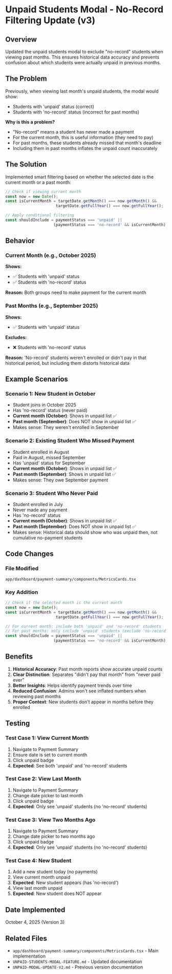 # Unpaid Students Modal - No-Record Filtering Update (v3)

## Overview
Updated the unpaid students modal to exclude "no-record" students when viewing past months. This ensures historical data accuracy and prevents confusion about which students were actually unpaid in previous months.

## The Problem

Previously, when viewing last month's unpaid students, the modal would show:
- Students with 'unpaid' status (correct)
- Students with 'no-record' status (incorrect for past months)

**Why is this a problem?**
- "No-record" means a student has never made a payment
- For the current month, this is useful information (they need to pay)
- For past months, these students already missed that month's deadline
- Including them in past months inflates the unpaid count inaccurately

## The Solution

Implemented smart filtering based on whether the selected date is the current month or a past month:

```typescript
// Check if viewing current month
const now = new Date();
const isCurrentMonth = targetDate.getMonth() === now.getMonth() && 
                      targetDate.getFullYear() === now.getFullYear();

// Apply conditional filtering
const shouldInclude = paymentStatus === 'unpaid' || 
                     (paymentStatus === 'no-record' && isCurrentMonth);
```

## Behavior

### Current Month (e.g., October 2025)
**Shows:**
- ✅ Students with 'unpaid' status
- ✅ Students with 'no-record' status

**Reason:** Both groups need to make payment for the current month

### Past Months (e.g., September 2025)
**Shows:**
- ✅ Students with 'unpaid' status

**Excludes:**
- ❌ Students with 'no-record' status

**Reason:** 'No-record' students weren't enrolled or didn't pay in that historical period, but including them distorts historical data

## Example Scenarios

### Scenario 1: New Student in October
- Student joins in October 2025
- Has 'no-record' status (never paid)
- **Current month (October)**: Shows in unpaid list ✅
- **Past month (September)**: Does NOT show in unpaid list ✅
- Makes sense: They weren't enrolled in September

### Scenario 2: Existing Student Who Missed Payment
- Student enrolled in August
- Paid in August, missed September
- Has 'unpaid' status for September
- **Current month (October)**: Shows in unpaid list ✅
- **Past month (September)**: Shows in unpaid list ✅
- Makes sense: They owe September payment

### Scenario 3: Student Who Never Paid
- Student enrolled in July
- Never made any payment
- Has 'no-record' status
- **Current month (October)**: Shows in unpaid list ✅
- **Past month (September)**: Does NOT show in unpaid list ✅
- Makes sense: Historical data should show who was unpaid then, not cumulative no-payment students

## Code Changes

### File Modified
`app/dashboard/payment-summary/components/MetricsCards.tsx`

### Key Addition
```typescript
// Check if the selected month is the current month
const now = new Date();
const isCurrentMonth = targetDate.getMonth() === now.getMonth() && 
                      targetDate.getFullYear() === now.getFullYear();

// For current month: include both 'unpaid' and 'no-record' students
// For past months: only include 'unpaid' students (exclude 'no-record')
const shouldInclude = paymentStatus === 'unpaid' || 
                     (paymentStatus === 'no-record' && isCurrentMonth);
```

## Benefits

1. **Historical Accuracy**: Past month reports show accurate unpaid counts
2. **Clear Distinction**: Separates "didn't pay that month" from "never paid ever"
3. **Better Insights**: Helps identify payment trends over time
4. **Reduced Confusion**: Admins won't see inflated numbers when reviewing past months
5. **Proper Context**: New students don't appear in months before they enrolled

## Testing

### Test Case 1: View Current Month
1. Navigate to Payment Summary
2. Ensure date is set to current month
3. Click unpaid badge
4. **Expected**: See both 'unpaid' and 'no-record' students

### Test Case 2: View Last Month
1. Navigate to Payment Summary
2. Change date picker to last month
3. Click unpaid badge
4. **Expected**: Only see 'unpaid' students (no 'no-record' students)

### Test Case 3: View Two Months Ago
1. Navigate to Payment Summary
2. Change date picker to two months ago
3. Click unpaid badge
4. **Expected**: Only see 'unpaid' students (no 'no-record' students)

### Test Case 4: New Student
1. Add a new student today (no payments)
2. View current month unpaid
3. **Expected**: New student appears (has 'no-record')
4. View last month unpaid
5. **Expected**: New student does NOT appear

## Date Implemented
October 4, 2025 (Version 3)

## Related Files
- `app/dashboard/payment-summary/components/MetricsCards.tsx` - Main implementation
- `UNPAID-STUDENTS-MODAL-FEATURE.md` - Updated documentation
- `UNPAID-MODAL-UPDATE-V2.md` - Previous version documentation
